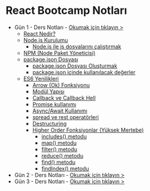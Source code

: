 # React Bootcamp Notları

- Gün 1 - Ders Notları - [Okumak için tıklayın >](./Gun-1.md)
  - [React Nedir?](./Gun-1.md#react-nedir)
  - [Node.js Kurulumu](./Gun-1.md#nodejs-kurulumu)
    - [Node.js ile js dosyalarını çalıştırmak](./Gun-1.md#nodejs-ile-js-dosyalarını-çalıştırma)
  - [NPM (Node Paket Yöneticisi)](./Gun-1.md#npm-node-paket-yöneticisi)
  - [package.json Dosyası](./Gun-1.md#packagejson-dosyası)
    - [package.json Dosyası Oluşturmak](./Gun-1.md#packagejson-dosyası-oluşturmak)
    - [package.json içinde kullanılacak değerler](./Gun-1.md#packagejson-içinde-kullanılacak-değerler)
  - [ES6 Yenilikleri](./Gun-1.md#es6-yenilikleri)
    - [Arrow (Ok) Fonksiyonu](./Gun-1.md#arrow-ok-fonksiyonu)
    - [Modül Yapısı](./Gun-1.md#modül-yapısı)
    - [Callback ve Callback Hell](./Gun-1.md#callback-ve-callback-hell)
    - [Promise kullanımı](./Gun-1.md#promise-kullanımı)
    - [Async/Await Kullanımı](./Gun-1.md#asyncawait-kullanımı)
    - [spread ve rest operatörleri](./Gun-1.md#spread-ve-rest-operatörleri)
    - [Destructuring](./Gun-1.md#destructuring)
    - [Higher Order Fonksiyonlar (Yüksek Mertebe)](./Gun-1.md#higher-order-fonksiyonlar-yüksek-mertebe)
      - [includes() metodu](./Gun-1.md#includes-metodu)
      - [map() metodu](./Gun-1.md#map-metodu)
      - [filter() metodu](./Gun-1.md#filter-metodu)
      - [reduce() metodu](./Gun-1.md#reduce-metodu)
      - [find() metodu](./Gun-1.md#find-metodu)
      - [findIndex() metodu](./Gun-1.md#findindex-metodu)
- Gün 2 - Ders Notları - [Okumak için tıklayın >](./Gun-2.md)
- Gün 3 - Ders Notları - [Okumak için tıklayın >](./Gun-3.md)
